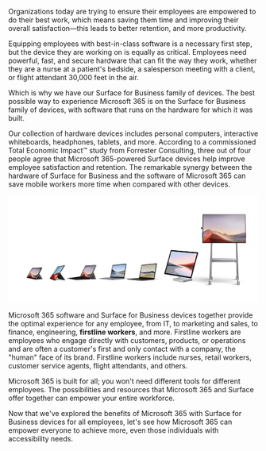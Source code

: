 Organizations today are trying to ensure their employees are empowered to do their best work, which means saving them time and improving their overall satisfaction—this leads to better retention, and more productivity. 

Equipping employees with best-in-class software is a necessary first step, but the device they are working on is equally as critical. Employees need powerful, fast, and secure hardware that can fit the way they work, whether they are a nurse at a patient's bedside, a salesperson meeting with a client, or flight attendant 30,000 feet in the air.

Which is why we have our Surface for Business family of devices. The best possible way to experience Microsoft 365 is on the Surface for Business family of devices, with software that runs on the hardware for which it was built.

Our collection of hardware devices includes personal computers, interactive whiteboards, headphones, tablets, and more. According to a commissioned Total Economic Impact&trade; study from Forrester Consulting, three out of four people agree that Microsoft 365-powered Surface devices help improve employee satisfaction and retention. The remarkable synergy between the hardware of Surface for Business and the software of Microsoft 365 can save mobile workers more time when compared with other devices.

![Surface for Business portfolio of devices.](../media/surface-for-business-portfolio-family-v3.png)

Microsoft 365 software and Surface for Business devices together provide the optimal experience for any employee, from IT, to marketing and sales, to finance, engineering, **firstline workers**, and more. Firstline workers are employees who engage directly with customers, products, or operations and are often a customer's first and only contact with a company, the "human" face of its brand. Firstline workers include nurses, retail workers, customer service agents, flight attendants, and others.

Microsoft 365 is built for all; you won't need different tools for different employees. The possibilities and resources that Microsoft 365 and Surface offer together can empower your entire workforce.

Now that we've explored the benefits of Microsoft 365 with Surface for Business devices for all employees, let's see how Microsoft 365 can empower everyone to achieve more, even those individuals with accessibility needs.

